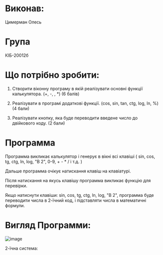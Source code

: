 # Виконав: 
Цимерман Олесь
# Група 
КІБ-20012б

# Що потрібно зробити:

1. Створити віконну програму в якій реалізувати основні функції
калькулятора.
(+, -, \, *) (6 балів)

2. Реалізувати в програмі додаткові функції.
(cos, sin, tan, ctg, log, ln, %) (4 бали)

3. Реалізувати кнопку, яка буде переводити введене число до двійкового
коду. (2 бали)

# Программа

Программа викликає калькулятор і генерує в вікні всі клавіші ( sin, cos, tg, ctg, ln, log, "В 2", 0-9, + - * / і т.д. )

Дальше программа очікує натискання клавіш на клавіатурі.

Після натискання на якусь клавішу программа викликає функцію для перевірки.

Якщо натиснути клавіши: sin, cos, tg, ctg, ln, log, "В 2", программа буде переводити числа в 2-їчний код, і підставляти числа в математичні формули.

# Вигляд Программи:

![image](https://user-images.githubusercontent.com/86786170/125202277-8d098c00-e27b-11eb-88e4-518a5d33312a.png)

2-їчна система:

